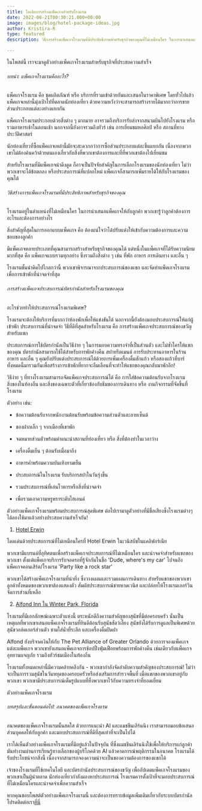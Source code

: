 ```yaml
---
title: ไอเดียการสร้างแพ็คเกจสำหรับโรงแรม
date: 2022-06-21T00:30:21.000+00:00
image: images/blog/hotel-package-ideas.jpg
author: Kristira-R
type: featured
description: วิธีการสร้างแพ็คเกจโรงแรมที่มีประสิทธิภาพสำหรับธุรกิจของคุณที่ไม่เหมือนใคร ในการนำเสนอแพ็คเกจให้กับลูกค้าต้องแน่ใจว่าได้ปรับแต่งให้เข้ากับความต้องการและความชอบของลูกค้า

---
```


ในโพสต์นี้ เราจะมาดูตัวอย่างแพ็คเกจโรงแรมสำหรับธุรกิจที่ประสบความสำเร็จ

###### บทนำ: แพ็คเกจโรงแรมคืออะไร?

แพ็คเกจโรงแรม คือ ชุดผลิตภัณฑ์ หรือ บริการที่รวมเข้าด้วยกันและเสนอในราคาพิเศษ โดยทั่วไปแล้ว แพ็คเกจเหล่านี้มุ่งเป้าไปที่ตลาดนักท่องเที่ยว ด้วยความหวังว่าจะสามารถสร้างรายได้มากกว่าการขายส่วนประกอบแต่ละอย่างแยกกัน

แพ็คเกจโรงแรมประกอบด้วยสิ่งต่าง ๆ มากมาย อาจรวมถึงบริการรับส่งจากสนามบินไปยังโรงแรม หรือรวมอาหารเช้าในตอนเช้า นอกจากนี้ยังอาจรวมถึงทัวร์ เช่น การเยี่ยมชมหอศิลป์ หรือ สถานที่ทางประวัติศาสตร์

นักท่องเที่ยวที่ซื้อแพ็คเกจเหล่านี้มักจะสะดวกกว่าการซื้อส่วนประกอบแต่ละชิ้นแยกกัน เนื่องจากพวกเขาไม่ต้องค้นคว้าด้วยตนเองเกี่ยวกับสิ่งที่พวกเขาต้องการและที่ที่พวกเขาต้องไปเยี่ยมชม

สำหรับโรงแรมที่มีแพ็คเกจน่าดึงดูด ก็อาจเป็นปัจจัยสำคัญในการเลือกโรงแรมของนักท่องเที่ยว ไม่ว่าพวกเขาจะได้ข้อตกลง หรือประสบการณ์ที่แปลกใหม่ แพ็คเกจก็สามารถเพิ่มรายได้ให้กับโรงแรมของคุณได้

###### วิธีสร้างการแพ็คเกจโรงแรมที่มีประสิทธิภาพสำหรับธุรกิจของคุณ

โรงแรมอยู่ในตำแหน่งที่ไม่เหมือนใคร ในการนำเสนอแพ็คเกจให้กับลูกค้า พวกเขารู้ว่าลูกค้าต้องการอะไรและต้องการอย่างไร

สิ่งสำคัญที่สุดในการออกแบบแพ็คเกจ คือ ต้องแน่ใจว่าได้ปรับแต่งให้เข้ากับความต้องการและความชอบของลูกค้า

มีแพ็คเกจหลายประเภทที่คุณสามารถสร้างสำหรับธุรกิจของคุณได้ แต่หนึ่งในแพ็คเกจที่ได้รับความนิยมมากที่สุด คือ แพ็คเกจแบบรวมทุกอย่าง ซึ่งรวมถึงสิ่งต่าง ๆ เช่น ที่พัก อาหาร การเดินทาง และอื่น ๆ

โรงแรมชั้นนำคิดไปไกลกว่านี้ พวกเขาพิจารณาจากประสบการณ์ของแขก และจัดทำแพ็คเกจโรงแรมเพื่อการเข้าพักที่น่าจดจำที่สุด

###### การสร้างแพ็คเกจประสบการณ์บัตรกำนัลสำหรับโรงแรมของคุณ

อะไรช่วยทำให้ประสบการณ์โรงแรมพิเศษ?

โรงแรมจะต้องให้บริการที่มากกว่าห้องพักเพื่อให้แข่งขันได้ นอกจากนี้ยังต้องมอบประสบการณ์ให้แก่ผู้เข้าพัก ประสบการณ์ที่น่าจดจำ วิธีที่ดีที่สุดสำหรับโรงแรม คือ การสร้างแพ็คเกจประสบการณ์ของขวัญสำหรับแขก

ประสบการณ์การใช้บัตรกำนัลเป็นวิธีง่าย ๆ ในการมอบความทรงจำที่เป็นส่วนตัว และไม่ซ้ำใครให้แขกของคุณ บัตรกำนัลสามารถใช้ได้สำหรับการพักค้างคืน สปาทรีตเมนต์ การรับประทานอาหารในร้านอาหาร และอื่น ๆ คุณยังปรับแต่งประสบการณ์ได้ด้วยการเพิ่มเครื่องดื่มสักแก้ว หรือสองแก้วที่บาร์ ทั้งหมดนี้มารวมกันเพื่อสร้างการเข้าพักที่ยากจะลืมเลือนที่จะทำให้แขกของคุณกลับมาพักอีก!

วิธีง่าย ๆ ที่ทางโรงแรมสามารถจัดแพ็คเกจประสบการณ์ได้ คือ การใส่ข้อความต้อนรับจากโรงแรม สิ่งของในท้องถิ่น และสิ่งของเฉพาะตัวที่เกี่ยวข้องกับธีมของการเดินทาง หรือ งานกิจกรรมที่จัดขึ้นที่โรงแรม

ตัวอย่าง เช่น:

* ข้อความต้อนรับจากพนักงานต้อนรับพร้อมข้อความส่วนตัวและลายเซ็นต์

* ของฝากเล็ก ๆ จากเมืองที่เขาพัก

* จดหมายส่วนตัวพร้อมคำแนะนำสถานที่ท่องเที่ยว หรือ สิ่งที่ต้องทำในเวลาว่าง

* เครื่องดื่มเย็น ๆ ต้อนรับเมื่อมาถึง

* อาหารค่ำพร้อมความบันเทิงยามเย็น

* ประสบการณ์ในโรงแรม รับบริการสปาในวันรุ่งขึ้น

* รวมประสบการณ์ที่เล่นโวหารหรือสิ่งที่น่าจดจำ

* เพื่อรวมเอาความหรูหราระดับไฮเอนด์

ตัวอย่างแพ็คเกจโรงแรมพร้อมประสบการณ์สุดพิเศษ
ต่อไปเรามาดูตัวอย่างที่มีชื่อเสียงซึ่งโรงแรมต่างๆ ได้ลองใช้มาแล้วอย่างประสบความสำเร็จกัน!

1. [Hotel Erwin](https://www.hotelerwin.com/packages/)

โดดเด่นด้วยประสบการณ์ที่ไม่เหมือนใครที่ Hotel Erwin ในเวนิสบีชในแคลิฟอร์เนีย

พวกเขามีแบรนด์ที่อุทิศตนเพื่อสร้างแพ็คเกจประสบการณ์ที่ไม่เหมือนใคร และน่าจดจำสำหรับแขกของพวกเขา ตั้งแต่แพ็คเกจบริการรับจอดรถที่รู้จักกันในชื่อ 'Dude, where's my car' ไปจนถึงแพ็คเกจคอนเสิร์ต/โรงแรม 'Party like a rock star'

พวกเขาได้สร้างแพ็คเกจโรงแรมที่น่าทึ่ง ซึ่งวางแผนและรวมแผนการเดินทาง สำหรับแขกของพวกเขา ลูกค้าทั้งหมดของพวกเขาต้องแสดงตัว สัมผัสประสบการณ์ชายหาดเวนิส และปล่อยให้โรงแรมเออร์วินจัดการส่วนที่เหลือ

2. [Alfond Inn ใน Winter Park, Florida](https://thealfondinn.com/packages-specials)

โรงแรมที่มีเอกลักษณ์เฉพาะตัวแห่งนี้ ตระหนักดีถึงความสำคัญของสุนัขที่มีต่อครอบครัว นั่นเป็นเหตุผลที่พวกเขาเสนอแพ็คเกจโรงแรมที่ยินดีต้อนรับสุนัขสัตว์เลี้ยง สุนัขยังได้รับการดูแลเป็นพิเศษด้วยสุนัขวอล์คเกอร์ส่วนตัว ชามใส่น้ำที่ระลึก และเครื่องดื่มปิดฝา

Alfond ยังบริจาคเงินให้กับ The Pet Alliance of Greater Orlando ด้วยการจองแพ็คเกจแต่ละแพ็คเกจ
พวกเขายังเสนอแพ็คเกจการช้อปปิ้งฟุ่มเฟือยพร้อมการพักค้างคืน เช่นเดียวกับแพ็คเกจอุทยานผจญภัย รวมถึงทัวร์ชมเมืองในท้องถิ่น

โรงแรมทั้งหมดเหล่านี้มีความคล้ายคลึงกัน - พวกเขากำลังจัดลำดับความสำคัญของประสบการณ์! ไม่ว่าจะเป็นการรวมสุนัขในวันหยุดของครอบครัวหรือส่งเสริมการสำรวจพื้นที่ เมื่อแขกของพวกเขาอยู่กับพวกเขา พวกเขามีประสบการณ์เต็มรูปแบบที่ทิ้งพวกเขาไว้กับความทรงจำที่ยอดเยี่ยม

ตัวอย่างแพ็คเกจโรงแรม

###### บทสรุปและขั้นตอนต่อไป: อนาคตของแพ็คเกจโรงแรม

อนาคตของแพ็คเกจโรงแรมนั้นสดใส ด้วยการแนะนำ AI และแมชชีนเลิร์นนิง เราสามารถมอบข้อเสนอส่วนบุคคลให้กับลูกค้า และมอบประสบการณ์ที่ดีที่สุดเท่าที่จะเป็นไปได้

เราได้เห็นตัวอย่างแพ็คเกจโรงแรมที่มีอยู่แล้วในปัจจุบัน ที่ซึ่งแมชชีนเลิร์นนิงใช้เพื่อให้บริการแก่ลูกค้า มันทำงานผ่านการเรียนรู้ทางเลือกของผู้บริโภคด้วย AI แล้วคาดการณ์พฤติกรรมในอนาคต โรงแรมได้รับประโยชน์จากสิ่งนี้ เนื่องจากสามารถจองความน่าจะเป็นของความต้องการของแขกได้

เจ้าของโรงแรมที่ใช้เทคโนโลยี และบัตรกำนัลประสบการณ์ของขวัญ เพื่ออัปเดตแพ็คเกจโรงแรมของพวกเขาเป็นผู้นำตลาด นักท่องเที่ยวกำลังมองหาประสบการณ์ โรงแรมควรตั้งเป้าที่จะมอบประสบการณ์ที่ไม่เหมือนใครและน่าจดจำเพื่อความสำเร็จ

หากคุณชอบโพสต์ตัวอย่างแพ็คเกจโรงแรมนี้ และต้องการทราบข้อมูลเพิ่มเติมเกี่ยวกับระบบบัตรกำนัล โปรดติดต่อเรา[ที่นี่](contact/)

